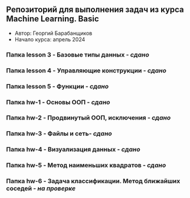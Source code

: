 ## Репозиторий для выполнения задач из курса Machine Learning. Basic

* Автор: Георгий Барабанщиков
* Начало курса: апрель 2024
  
### Папка lesson 3 - Базовые типы данных  - *сдано*

### Папка lesson 4 - Управляющие конструкции - *сдано*
 
### Папка lesson 5 - Функции - *сдано*

### Папка hw-1 - Основы ООП - *сдано*

### Папка hw-2 - Продвинутый ООП, исключения  - *сдано*

### Папка hw-3 - Файлы и сеть- *сдано*

### Папка hw-4 - Визуализация данных - *сдано*

### Папка hw-5 - Метод наименьших квадратов - *сдано*

### Папка hw-6 - Задача классификации. Метод ближайших соседей - *на проверке*



